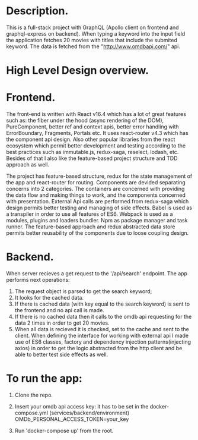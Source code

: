 # Description.

This is a full-stack project with GraphQL (Apollo client on frontend and graphql-express on backend). When typing a keyword into the input field the application fetches 20 movies with titles that include the submited keyword. The data is fetched from the "http://www.omdbapi.com/" api.

# High Level Design overview.

# Frontend.

The front-end is written with React v16.4 which has a lot of great features such as: the fiber under the hood (async rendering of the DOM), PureComponent, better ref and context apis, better error handling with ErrorBoundary, Fragments, Portals etc. It uses react-router v4.3 which has the component api design. Also other popular libraries from the react ecosystem which permit better development and testing according to the best practices such as immutable.js, redux-saga, reselect, lodash, etc. Besides of that I also like the feature-based project structure and TDD approach as well.

The project has feature-based structure, redux for the state management of the app and react-router for routing. Components are devided separating concerns into 2 categories. The containers are concerned with providing the data flow and making things to work, and the components concerned with presentation. External Api calls are performed from redux-saga which design permits better testing and managing of side effects. 
Babel is used as a transpiler in order to use all features of ES6. Webpack is used as a modules, plugins and loaders bundler. Npm as package manager and task runner.
The feature-based approach and redux abstracted data store permits better reusability of the components due to loose coupling design. 

# Backend.

When server recieves a get request to the '/api/search' endpoint. The app performs next operations: 
1. The request object is parsed to get the search keyword;
2. It looks for the cached data.
3. If there is cached data (with key equal to the search keyword) is sent to the frontend and no api call is made.
4. If there is no cached data then it calls to the omdb api requesting for the data 2 times in order to get 20 movies.
5. When all data is recieved it is checked, set to the cache and sent to the client.
When defining the interface for working with external api I made use of ES6 classes, factory and dependency injection patterns(injecting axios) in order to get the logic abstracted from the http client and be able to better test side effects as well.

# To run the app:

1. Clone the repo.

2. Insert your omdb api access key: 
    it has to be set in the docker-compose.yml (services/backend/environment) OMDb_PERSONAL_ACCESS_TOKEN=your_key

3. Run 'docker-compose up' from the root.